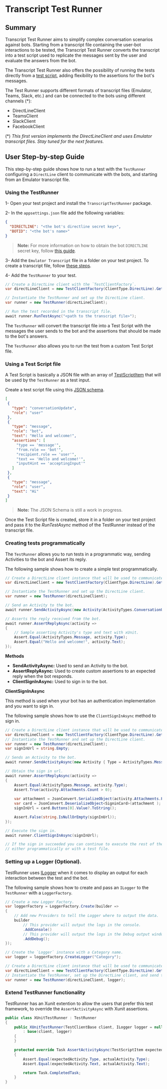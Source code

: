 # Transcript Test Runner

## Summary

Transcript Test Runner aims to simplify complex conversation scenarios against bots.
Starting from a transcript file containing the user-bot interactions to be tested, the Transcript Test Runner converts the transcript into a test script used to replicate the messages sent by the user and evaluate the answers from the bot.

The Transcript Test Runner also offers the possibility of running the tests directly from a [test script](testscript.schema), adding flexibility to the assertions for the bot's messages.

The Test Runner supports different formats of transcript files (Emulator, Teams, Slack, etc.) and
can be connected to the bots using different channels (*):
- DirectLineClient
- TeamsClient
- SlackClient
- FacebookClient

(*) _This first version implements the DirectLineClient and uses Emulator transcript files. Stay tuned for the next features._

## User Step-by-step Guide
This step-by-step guide shows how to run a test with the `TestRunner` configuring a `DirectLine` client to communicate with the bots, and starting from an Emulator transcript file.

### Using the TestRunner
1- Open your test project and install the `TranscriptTestRunner` package.

2- In the `appsettings.json` file add the following variables:
```json
{
  "DIRECTLINE": "<the bot's directline secret key>",
  "BOTID": "<the bot's name>"
}
```

> **Note:** For more information on how to obtain the bot `DIRECTLINE` secret key, follow [this guide](https://docs.microsoft.com/en-us/azure/bot-service/bot-service-channel-connect-directline).

3- Add the `Emulator Transcript` file in a folder on your test project. To create a transcript file, follow [these steps](https://docs.microsoft.com/en-us/azure/bot-service/bot-builder-debug-transcript?view=azure-bot-service-4.0#creatingstoring-a-bot-transcript-file).

4- Add the `TestRunner` to your test.

```csharp
// Create a DirectLine client with the `TestClientFactory`.
var directLineClient = new TestClientFactory(ClientType.DirectLine).GetTestClient();

// Instantiate the TestRunner and set up the DirectLine client.
var runner = new TestRunner(directLineClient);

// Run the test recorded in the transcript file.
await runner.RunTestAsync("<path to the transcript file>");
```
The `TestRunner` will convert the transcript file into a Test Script with the messages the user sends to the bot and the assertions that should be made to the bot's answers.

The `TestRunner` also allows you to run the test from a custom Test Script file.

### Using a Test Script file
A Test Script is basically a JSON file with an array of [TestScriptItem](TestScriptItem.cs) that will be used by the `TestRunner` as a test input.

Create a test script file using this [JSON schema](testscript.schema).
```json
[
 {
   "type": "conversationUpdate",
   "role": "user"
 },
 {
   "type": "message",
   "role": "bot",
   "text": "Hello and welcome!",
   "assertions": [
     "type == 'message'",
     "from.role == 'bot'",
     "recipient.role == 'user'",
     "text == 'Hello and welcome!'",
     "inputHint == 'acceptingInput'"
   ]
 },
 {
   "type": "message",
   "role": "user",
   "text": "Hi"
 }
]
```
> **Note:** The JSON Schema is still a work in progress.

Once the Test Script file is created, store it in a folder on your test project and pass it to the _RunTestAsync_ method of the TestRunner instead of the transcript file.

### Creating tests programmatically
The `TestRunner` allows you to run tests in a programmatic way, sending Activities to the bot and Assert its reply.

The following sample shows how to create a simple test programmatically.

```csharp
// Create a DirectLine client instance that will be used to communicate with your bot.
var directLineClient = new TestClientFactory(ClientType.DirectLine).GetTestClient();

// Instantiate the TestRunner and set up the DirectLine client.
var runner = new TestRunner(directLineClient);

// Send an Activity to the bot.
await runner.SendActivityAsync(new Activity(ActivityTypes.ConversationUpdate));

// Asserts the reply received from the bot.
await runner.AssertReplyAsync(activity =>
{
    // Sample asserting Activity's type and text with xUnit.
    Assert.Equal(ActivityTypes.Message, activity.Type);
    Assert.Equal("Hello and welcome!", activity.Text);
});
```

**Methods**
- **SendActivityAsync:** Used to send an Activity to the bot.
- **AssertReplyAsync:** Used to create custom assertions to an expected reply when the bot responds.
- **ClientSignInAsync:** Used to sign in to the bot.

**ClientSignInAsync**

This method is used when your bot has an authentication implementation and you want to sign in.

The following sample shows how to use the `ClientSignInAsync` method to sign in.

```csharp
// Create a DirectLine client instance that will be used to communicate with your bot.
var directLineClient = new TestClientFactory(ClientType.DirectLine).GetTestClient();
// Instantiate the TestRunner and set up the DirectLine client.
var runner = new TestRunner(directLineClient);
var signInUrl = string.Empty;

// Sends an Activity to the bot.
await runner.SendActivityAsync(new Activity { Type = ActivityTypes.Message, Text = "auth" });

// Obtain the sign in url.
await runner.AssertReplyAsync(activity =>
{
    Assert.Equal(ActivityTypes.Message, activity.Type);
    Assert.True(activity.Attachments.Count > 0);
    
    var attachment = JsonConvert.SerializeObject(activity.Attachments.FirstOrDefault().Content);
    var card = JsonConvert.DeserializeObject<SigninCard>(attachment );
    signInUrl = card.Buttons[0].Value?.ToString();

    Assert.False(string.IsNullOrEmpty(signInUrl));
});

// Execute the sign in.
await runner.ClientSignInAsync(signInUrl);

// If the sign in succeeded you can continue to execute the rest of the conversation
// either programmatically or with a test file.
```

### Setting up a Logger (Optional).
TestRunner uses [ILogger](https://docs.microsoft.com/en-us/dotnet/api/microsoft.extensions.logging.ilogger) when it comes to display an output for each interaction between the test and the bot.

The following sample shows how to create and pass an `ILogger` to the `TestRunner` with a `LoggerFactory`.

```csharp
// Create a new Logger Factory.
var loggerFactory = LoggerFactory.Create(builder =>
{
    // Add new Providers to tell the Logger where to output the data.
    builder
        // This provider will output the logs in the console.
        .AddConsole()
        // This provider will output the logs in the Debug output window.
        .AddDebug();
});

// Create the `Logger` instance with a Category name.
var logger = loggerFactory.CreateLogger("Category");

// Create a DirectLine client instance that will be used to communicate with your bot.
var directLineClient = new TestClientFactory(ClientType.DirectLine).GetTestClient();
// Instantiate the TestRunner, set up the DirectLine client, and send the created `Logger`.
var runner = new TestRunner(directLineClient, logger);
```

### Extend TestRunner functionality
TestRunner has an Xunit extention to allow the users that prefer this test framework, to override the `AssertActivityAsync` with Xunit assertions.

```csharp
public class XUnitTestRunner : TestRunner
{
    public XUnitTestRunner(TestClientBase client, ILogger logger = null)
        : base(client, logger)
    {
    }

    protected override Task AssertActivityAsync(TestScriptItem expectedActivity, Activity actualActivity, CancellationToken cancellationToken = default)
    {
        Assert.Equal(expectedActivity.Type, actualActivity.Type);
        Assert.Equal(expectedActivity.Text, actualActivity.Text);

        return Task.CompletedTask;
    }
}
```
